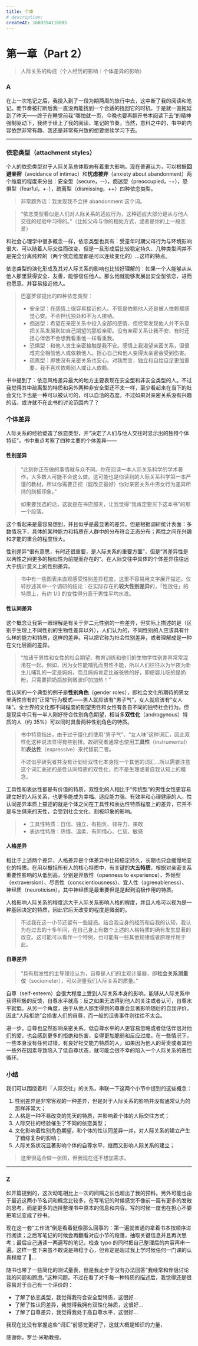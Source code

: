 ```yaml
---
title: 个体
# description:
createAt: 1689354118803
---
```


# 第一章（Part 2）

> 人际关系的构成（个人经历的影响｜个体差异的影响）

### Α

在上一次笔记之后，我投入到了一段为期两周的旅行中去，这中断了我的阅读和笔记。而节奏被打断后我一直没再能找到一个合适的找回它的时机，于是就一直拖延到了昨天——终于在睡觉前我“哪怕就一页，今晚也要再翻开书本阅读下去”的精神强制驱动下，我终于续上了我的阅读、笔记的节奏。当然，意料之中的，书中的内容依然非常有趣、我还是非常有兴致的想要继续学习下去。

---

### 依恋类型（attachment styles）

个人的依恋类型对于人际关系总体取向有着重大影响。现在普遍认为，可以根据**回避亲密**（avoidance of intimac）和**忧虑被弃**（anxiety about abandonment）两个维度的程度来分出：安全型（secure，--），痴迷型（preoccupied，-+），恐惧型（fearful，+-），疏离型（dismissing，++）四种依恋类型。

> 非常题外话：我发现我不会拼 abandonment 这个词。

> “依恋类型看似是人们对人际关系的适应行为，这种适应大部分是从与他人交往的经验中习得的。”（比如父母与你的相处方式，或者是你的上一段恋爱）

和社会心理学中很多概念一样，依恋类型也具有：受童年时期父母行为与环境影响很大、可以随着人际交往而改变、但是一旦形成后比较稳定持久、几种类型间并不是完全分离纯粹的（两个依恋维度都是可以连续变化的）…这样的特点。

依恋类型的演化形成及其对人际关系的影响也比较好理解的：如果一个人能够从从他人那里获得安全、友善，能够信任他人。那么他就能够发展出安全型依恋，进而也愿意、并容易接近他人。

> 巴塞罗谬提出的四种依恋类型：
>
> - 安全型：在感情上很容易接近他人。不管是依赖他人还是被人依赖都感觉心安。不会担忧独处和不为人接纳。
> - 痴迷型：希望在亲密关系中投入全部的感情、但经常发现他人并不乐意把关系发展到如自己期望的那般亲密。没有亲密关系让我不安、有时还担心伴侣不会想我看重他一样看重我。
> - 恐惧型：和他人发生亲密接触是我不安。感情上我渴望亲密关系，但很难完全相信他人或依赖他人。担心自己和他人变得太亲密会受到伤害。
> - 疏离型：即使没有亲密关系也安心。对我而言，独立和自给自足更加重要，我不喜欢依赖别人或让人依赖。

书中提到了：依恋风格差异最大的地方主要表现在安全型和非安全类型的人。不过我觉得其中疏离型的特质和另外两种非安全型还不太一样，至少看起来在当下的社会文化下也是一种可以被认可的，可以自洽的态度。不过如果对亲密关系没有兴趣的话，或许就不在此书的讨论范围内了？

### 个体差异

人际关系的经验塑造了依恋类型，并“决定了人们与他人交往时显示出的独特个体特征”。书中重点考察了四种主要的个体差异——

#### 性别差异

> “此刻你正在做的事情就与众不同。你在阅读一本人际关系科学的学术著作，大多数人可能不会这么做。这可能也是你读到的人际关系科学第一本严谨的教材，所以你需要正视（能改正最好）你对亲密关系中男女行为差异所持的刻板印象。”

> 如果要我选的话，这就是在书店那天，让我觉得“我肯定要买下这本书”的那一个段落。

这个看起来是最容易想到，并且似乎是最显著的差异。但是根据调研统计表面：多数情况下，具体的某种能力和特质在人群中的分布符合正态分布；两性之间在兴趣和才能的重合的程度很大。

性别差异“很有意思，有时还很重要，是人际关系的重要方面”，但是“其差异性是以两性之间更多的相似性为前提而存在的”。在人际交往中具体的个体差异往往远大于统计意义上的性别差异。

> 书中有一些图表来直观感受性别差异程度，这里不容易用文字展开描述。仅转抄述其中一个调研的结论：在实际存在的**较大性别差异**的，「性放任」的特质上，有约 1/3 的女性得分高于男性平均水准。

#### 性认同差异

这个概念让我第一眼理解是有关于非二元性别的一些差异，但实际上描述的是（区别于生理上不同性别的生物性差异以外），人们认为的，不同性别的人应该具有什么样的能力和特质，这样的差异。可以把它称为社会性别差异，或者理解成是一种在文化层面的差异。

> “加诸于男性和女性的社会期望、教育训练和他们的生物学性别差异常常混淆在一起。例如，因为女性能哺乳而男性不能，所以人们往往以为半夜为新生儿哺乳的一定是妈妈，而且妈妈肯定比爸爸做的好，即便婴儿吃的是奶粉，只需要把奶瓶放到微波炉加加热！”

性认同的一个典型的例子是**性别角色**（gender roles），即社会文化所期待的男女里两性应有的“正常”行为模式——男人就应该有“男子气”，女人就应该有“女人味”。全世界的文化都不同程度的期望男性和女性有各自不同的独特社会行为。但是现实中只有一半人刚好符合性别角色期望，相当多**双性化**（androgynous）特质的人（约 35%）可以同时具备两种性别角色的特质。

> 书中特意指出，由于过于僵化的使用“男子气”、“女人味”这种词汇，因此双性化这种说法显得有些别扭。故研究者通常也使用**工具性**（instrumental）和**表达性**（expressive）来代替前二者。
>
> 不过似乎研究者并没有计划给双性化本身找一个其他的词汇…所以需要注意这个词汇表述的是性认同特质的双性化，而不是生理或者自我认知上的概念。

工具性和表达性都是有价值的特质，双性化的人相比于“传统型”的男性女性更容易建立好的人际关系，也更多能成为幸福、适应能力强、有效率和心理健康的人。性认同差异本质上描述的就是个体之间在工具性和表达性特质程度上的差异，它并不是与生俱来的天性，会受到社会文化、刻板印象的影响。

> - 工具性特质：自信、独立、有抱负、领导力、果敢
> - 表达性特质：热情、温柔、有同情心、仁慈、敏感

#### 人格差异

相比于上述两个差异，人格差异是个体差异中比较稳定持久，长期也只会缓慢地变化的特质。在用以概括所有人的核心特质中，有关键的**大五特质**，根据对亲密关系重要性影响的从低到高，分别是开放性（openness to experience）、外倾型（extraversion）、尽责性（conscientiousness）、宜人性（agreeableness）、神经质（neuroticism）。其中神经质是最重要但是是起到消极作用的特质。

人格影响人际关系的程度远大于人际关系影响人格的程度，并且人格可以视为是一种基因决定的特质，因此它后天改变的程度是微弱的。

> 不过我在这一小节还留有一些疑惑。结合我自身的经历和自我的认知，我认为在过去的十多年间，在自己身上有数个上述的人格特质的确有发生显著的改变。这可能可以看作一个特例，也可能有一些其他规律或者原理作用于此。

#### 自尊差异

> “具有启发性的主导理论认为，自尊是人们的主观计量器，即**社会关系测量仪**（sociometer），可以测量我们人际关系的质量。”

自尊（self-esteem）会很大程度上受到人际关系本身的影响。能够从人际关系中获得积极的反馈，自尊水平就高；反之如果无法得到他人的关注或者认可，自尊水平就低。从另一个角度，由于从他人那里得到的尊重会显著影响随后的自我评价，因此“人际拒绝”会损害人们的自尊，而一般的沮丧事件则往往不太会。

进一步，自尊也显然影响亲密关系。低自尊水平的人更容易忽略或者低估伴侣对他们的爱，也会感到更多的拒绝和伤害，变得更加脆弱和反应过度。在一些情况下，一些本身没有任何过错，有良好社交能力特质的人，如果因为他人的苛责或者其他一些外在因素导致陷入了低自尊状态，就可能会很不幸的陷入一个人际关系的恶性循环。

### 小结

我们可以围绕着和「人际交往」的关系，串联一下这两个小节中提到的这些概念：

1. 性别差异是非常客观的一种差异，但是对于人际关系的影响并没有通常认为的那样非常大；
1. 人格是一种不易改变的先天的特质，并影响着个体的人际交往方式；
1. 人际交往的经验催生了不同的依恋类型；
1. 文化影响着性别角色期望，和个体的性认同差异一并，对人际关系的建立产生了错综复杂的影响；
1. 人际关系状况显著影响个体的自尊水平，继而又影响人际关系的建立；

> 这里很适合做一张图，但我现在还不想加需求。

---

### Z

如开篇提到的，这次动笔相比上一次的间隔之长也超出了我的预料。另外可能也由于最近这两小节名词和概念比较多，在写笔记的时候感觉不像前一篇有更多的发散的思考，而是更多的选择整理书中原本的信息和内容。写的时候一度也在担心不要把笔记变成了抄书。

现在这一套“工作流”倒是看着挺像那么回事的：第一遍就普通的拿着书本按顺序进行阅读；之后写笔记的时候会再翻看对应小节的段落，抽取关键信息并且再次思考；最后自己通读一两遍写的笔记，检查 typo 的同时把自己整理后的内容再串一遍。这样一套下来虽不敢说是熟稔于心，但肯定是超过我上学时候任何一门课的认真程度了 <span class="colorful">🤣</span>…

随书也带了一些简化的测试量表，但是我止步于没有办法回答“我经常和伴侣讨论我的问题和顾虑。”这种问题。不过在看了对于每一种特质的描述后，我觉得还是很容易对于自己有一个评价的：

- 了解了依恋类型，我觉得我符合安全型特质，这很好…
- 了解了性认同差异，我觉得我拥有双性化特质，这很好…
- 了解了自尊差异，我觉得我处于高自尊水平，这很好…

我现在比没有掌握这些“词汇”前感觉更好了，这就大概是知识的力量，

感谢你，罗兰·米勒教授。
